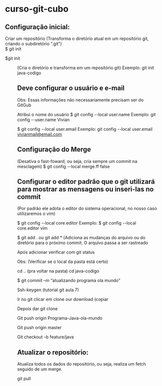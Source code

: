 # curso-git-cubo

Configuração inicial: <br>
--------------------------------------------------------------------------------------------------------------------------
Criar um repositório  (Transforma o diretório atual em um repositório git, criando o subdiretório “.git”) <br>
$ git init <br>


$git init <dir> (Cria o diretório e transforma em um repositório git) 
Exemplo: git init java-codigo

Deve configurar o usuário e e-mail
--------------------------------------------------------------------------------------------------------------------------
Obs: Essas informações não necessariamente precisam ser do GitGub 

Atribui o nome do usuário
$ git config --local user.name <nome>
Exemplo: git config --user.name Vivian

$ git config --local user.email <email>
Exemplo: git config --local user.email vivianmail@email.com

Configuração do Merge 
--------------------------------------------------------------------------------------------------------------------------
(Desativa o fast-foward, ou seja, cria sempre um commit na mesclagem)
$ git config --local merge.ff false 

Configurar o editor padrão que o git utilizará para mostrar as mensagens ou inseri-las no commit 
--------------------------------------------------------------------------------------------------------------------------
(Por padrão ele adota o editor do sistema operacional, no nosso caso utilizaremos o vim) 

$ git config --local core.editor <editor>
Exemplo: $ git config --local core.editor vim

$ git add . ou git add * (Adiciona as mudanças do arquivo ou do diretório para o próximo commit. O arquivo passa a ser rastreado 

Após adicionar verificar com git status

Obs: (Verificar se o local da pasta está certo)

cd .. (pra voltar na pasta) 
cd java-codigo

$ git commit –m “atualizando programa ola mundo” 

Ssh-keygen (tutorial git aula 7) 

Ir no git clicar em clone our download (copiar 

Depois dar git clone 

Git push origin Programa-Java-ola-mundo 

Git push origin master

Git checkout –b feature/java

Atualizar o repositório:
------------------------------------------------------------------------------------------------------------------------------------
Atualiza todos os dados do repositório, ou seja, realiza um fetch seguido de um merge.

git pull 



